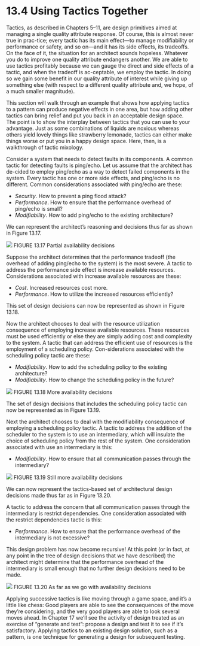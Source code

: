 13.4 Using Tactics Together
===

Tactics, as described in Chapters 5–11, are design primitives aimed at managing a single quality attribute response. Of course, this is almost never true in prac-tice; every tactic has its main effect—to manage modifiability or performance or safety, and so on—and it has its side effects, its tradeoffs. On the face of it, the situation for an architect sounds hopeless. Whatever you do to improve one quality attribute endangers another. We are able to use tactics profitably because we can gauge the direct and side effects of a tactic, and when the tradeoff is ac-ceptable, we employ the tactic. In doing so we gain some benefit in our quality attribute of interest while giving up something else (with respect to a different quality attribute and, we hope, of a much smaller magnitude).

This section will walk through an example that shows how applying tactics to a pattern can produce negative effects in one area, but how adding other tactics can bring relief and put you back in an acceptable design space. The point is to show the interplay between tactics that you can use to your advantage. Just as some combinations of liquids are noxious whereas others yield lovely things like strawberry lemonade, tactics can either make things worse or put you in a happy design space. Here, then, is a walkthrough of tactic mixology.

Consider a system that needs to detect faults in its components. A common tactic for detecting faults is ping/echo. Let us assume that the architect has de-cided to employ ping/echo as a way to detect failed components in the system. Every tactic has one or more side effects, and ping/echo is no different. Common considerations associated with ping/echo are these:
* _Security_. How to prevent a ping flood attack?
* _Performance_. How to ensure that the performance overhead of ping/echo is small?
* _Modifiability_. How to add ping/echo to the existing architecture?

We can represent the architect’s reasoning and decisions thus far as shown
in Figure 13.17.

![](fig.13.17)
FIGURE 13.17 Partial availability decisions

Suppose the architect determines that the performance tradeoff (the overhead of adding ping/echo to the system) is the most severe. A tactic to address the performance side effect is increase available resources. Considerations associated with increase available resources are these:
* _Cost_. Increased resources cost more.
* _Performance_. How to utilize the increased resources efficiently?

This set of design decisions can now be represented as shown in Figure 13.18.

Now the architect chooses to deal with the resource utilization consequence of employing increase available resources. These resources must be used efficiently or else they are simply adding cost and complexity to the system. A tactic that can address the efficient use of resources is the employment of a scheduling policy. Con-siderations associated with the scheduling policy tactic are these:
* _Modifiability_. How to add the scheduling policy to the existing architecture?
* _Modifiability_. How to change the scheduling policy in the future?

![](fig.13.18)
FIGURE 13.18 More availability decisions

The set of design decisions that includes the scheduling policy tactic can now be represented as in Figure 13.19.

Next the architect chooses to deal with the modifiability consequence of employing a scheduling policy tactic. A tactic to address the addition of the scheduler to the system is to use an intermediary, which will insulate the choice of scheduling policy from the rest of the system. One consideration associated with use an intermediary is this:
* _Modifiability_. How to ensure that all communication passes through the intermediary?

![](fig.13.19)
FIGURE 13.19 Still more availability decisions

We can now represent the tactics-based set of architectural design decisions made thus far as in Figure 13.20.

A tactic to address the concern that all communication passes through the intermediary is restrict dependencies. One consideration associated with the restrict dependencies tactic is this:
* _Performance_. How to ensure that the performance overhead of the intermediary is not excessive?

This design problem has now become recursive! At this point (or in fact, at any point in the tree of design decisions that we have described) the architect might determine that the performance overhead of the intermediary is small enough that no further design decisions need to be made.

![](fig.13.20)
FIGURE 13.20 As far as we go with availability decisions

Applying successive tactics is like moving through a game space, and it’s a little like chess: Good players are able to see the consequences of the move they’re considering, and the very good players are able to look several moves ahead. In Chapter 17 we’ll see the activity of design treated as an exercise of “generate and test”: propose a design and test it to see if it’s satisfactory. Applying tactics to an existing design solution, such as a pattern, is one technique for generating a design for subsequent testing.
